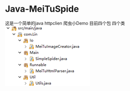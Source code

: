 # Java-MeiTuSpide

这是一个简单的java httpclien  爬虫小Demo
目前四个包 四个类
<img src="https://raw.githubusercontent.com/linzroe/Java-MeiTuSpider/master/directory.png " style="max-width:100%;">
